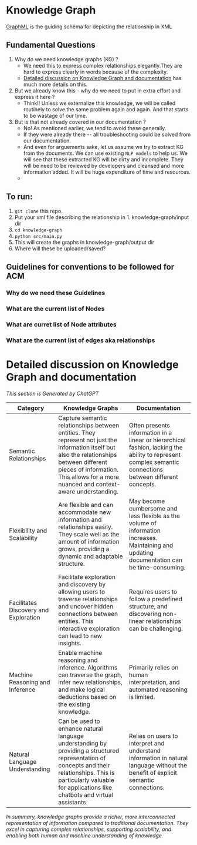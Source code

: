 # Knowledge Graph

[GraphML](http://graphml.graphdrawing.org/) is the guiding schema for depicting the relationship in XML

## Fundamental Questions
1. Why do we need knowledge graphs (KG) ?
    - We need this to express complex relationships elegantly.They are hard to express clearly in words because of the complexity. 
    - [Detailed discussion on Knowledge Graph and documentation](#detailed-discussion-on-knowledge-graph-and-documentation) has much more details on this.
1. But we already know this - why do we need to put in extra effort and express it here ?
    - Think!! Unless we externalize this knowledge, we will be called routinely to solve the same problem again and again. And that starts to be wastage of our time.
1. But is that not already covered in our documentation ?
    - No! As mentioned earlier, we tend to avoid these generally. 
    - If they were already there -- all troubleshooting could be solved from our documentation.
    - And even for arguements sake, let us assume we try to extract KG from the documents. We can use existing `NLP models` to help us. We will see that these extracted KG will be dirty and incomplete. They will be need to be reviewed by developers and cleansed and more information added. It will be huge expenditure of time and resources.
    - 

## To run:
1. `git clone` this repo.
1. Put your xml file describing the relationship in 1. knowledge-graph/input dir
1. ```cd knowledge-graph```
1. ```python src/main.py```
1. This will create the graphs in knowledge-graph/output dir
1. Where will these be uploaded/saved?

## Guidelines for conventions to be followed for ACM

### Why do we need these Guidelines

### What are the current list of Nodes

### What are curret list of Node attributes

### What are the current list of edges aka relationships

# Detailed discussion on Knowledge Graph and documentation

*This section is Generated by ChatGPT*

|Category|Knowledge Graphs|Documentation|
|---|---|---|
|Semantic Relationships|Capture semantic relationships between entities. They represent not just the information itself but also the relationships between different pieces of information. This allows for a more nuanced and context-aware understanding.|Often presents information in a linear or hierarchical fashion, lacking the ability to represent complex semantic connections between different concepts.|
|Flexibility and Scalability|Are flexible and can accommodate new information and relationships easily. They scale well as the amount of information grows, providing a dynamic and adaptable structure.|May become cumbersome and less flexible as the volume of information increases. Maintaining and updating documentation can be time-consuming.
Facilitates Discovery and Exploration|Facilitate exploration and discovery by allowing users to traverse relationships and uncover hidden connections between entities. This interactive exploration can lead to new insights.|Requires users to follow a predefined structure, and discovering non-linear relationships can be challenging.|
|Machine Reasoning and Inference|Enable machine reasoning and inference. Algorithms can traverse the graph, infer new relationships, and make logical deductions based on the existing knowledge.|Primarily relies on human interpretation, and automated reasoning is limited.|
|Natural Language Understanding|Can be used to enhance natural language understanding by providing a structured representation of concepts and their relationships. This is particularly valuable for applications like chatbots and virtual assistants|Relies on users to interpret and understand information in natural language without the benefit of explicit semantic connections.|

*In summary, knowledge graphs provide a richer, more interconnected representation of information compared to traditional documentation. They excel in capturing complex relationships, supporting scalability, and enabling both human and machine understanding of knowledge.*





